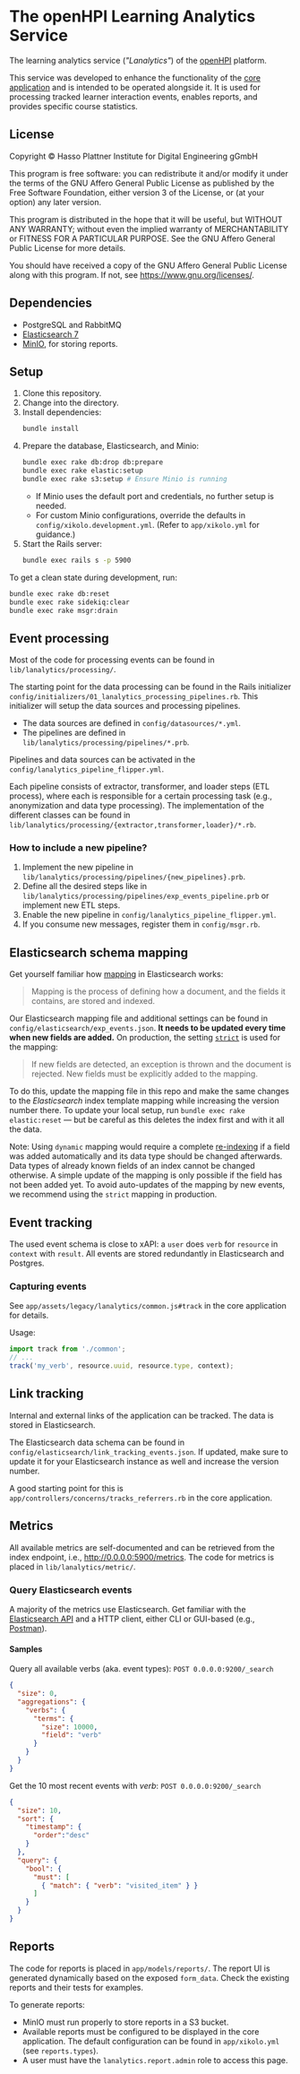 # The openHPI Learning Analytics Service

The learning analytics service (*"Lanalytics"*) of the [openHPI](https://open.hpi.de/) platform.

This service was developed to enhance the functionality of the [core application](https://github.com/openHPI/xikolo-core/) and is intended to be operated alongside it.
It is used for processing tracked learner interaction events, enables reports, and provides specific course statistics.

## License

Copyright © Hasso Plattner Institute for Digital Engineering gGmbH

This program is free software: you can redistribute it and/or modify
it under the terms of the GNU Affero General Public License as
published by the Free Software Foundation, either version 3 of the
License, or (at your option) any later version.

This program is distributed in the hope that it will be useful,
but WITHOUT ANY WARRANTY; without even the implied warranty of
MERCHANTABILITY or FITNESS FOR A PARTICULAR PURPOSE.  See the
GNU Affero General Public License for more details.

You should have received a copy of the GNU Affero General Public License
along with this program.  If not, see <https://www.gnu.org/licenses/>.

## Dependencies

* PostgreSQL and RabbitMQ
* [Elasticsearch 7](https://www.elastic.co/guide/en/elasticsearch/reference/current/install-elasticsearch.html)
* [MinIO](https://github.com/minio/minio), for storing reports.

## Setup

1. Clone this repository.
2. Change into the directory.
3. Install dependencies:
   ```bash
   bundle install
   ```
4. Prepare the database, Elasticsearch, and Minio:
   ```bash
   bundle exec rake db:drop db:prepare
   bundle exec rake elastic:setup
   bundle exec rake s3:setup # Ensure Minio is running
   ```
   - If Minio uses the default port and credentials, no further setup is needed.
   - For custom Minio configurations, override the defaults in `config/xikolo.development.yml`. (Refer to `app/xikolo.yml` for guidance.)
5. Start the Rails server:
   ```bash
   bundle exec rails s -p 5900
   ```

To get a clean state during development, run:

```bash
bundle exec rake db:reset
bundle exec rake sidekiq:clear
bundle exec rake msgr:drain
```

## Event processing

Most of the code for processing events can be found in `lib/lanalytics/processing/`.

The starting point for the data processing can be found in the Rails initializer `config/initializers/01_lanalytics_processing_pipelines.rb`.
This initializer will setup the data sources and processing pipelines.
* The data sources are defined in `config/datasources/*.yml`.
* The pipelines are defined in `lib/lanalytics/processing/pipelines/*.prb`.

Pipelines and data sources can be activated in the `config/lanalytics_pipeline_flipper.yml`.

Each pipeline consists of extractor, transformer, and loader steps (ETL process), where each is responsible for a certain processing task (e.g., anonymization and data type processing).
The implementation of the different classes can be found in `lib/lanalytics/processing/{extractor,transformer,loader}/*.rb`.

### How to include a new pipeline?

1. Implement the new pipeline in `lib/lanalytics/processing/pipelines/{new_pipelines}.prb`.
2. Define all the desired steps like in `lib/lanalytics/processing/pipelines/exp_events_pipeline.prb` or implement new ETL steps.
3. Enable the new pipeline in `config/lanalytics_pipeline_flipper.yml`.
4. If you consume new messages, register them in `config/msgr.rb`.

## Elasticsearch schema mapping

Get yourself familiar how [mapping](https://www.elastic.co/guide/en/elasticsearch/reference/current/mapping.html) in Elasticsearch works:

> Mapping is the process of defining how a document, and the fields it contains, are stored and indexed.

Our Elasticsearch mapping file and additional settings can be found in `config/elasticsearch/exp_events.json`.
**It needs to be updated every time when new fields are added.**
On production, the setting [`strict`](https://www.elastic.co/guide/en/elasticsearch/reference/current/dynamic.html#dynamic-parameters) is used for the mapping:

> If new fields are detected, an exception is thrown and the document is rejected. New fields must be explicitly added to the mapping.

To do this, update the mapping file in this repo and make the same changes to the *Elasticsearch* index template mapping while increasing the version number there.
To update your local setup, run `bundle exec rake elastic:reset` — but be careful as this deletes the index first and with it all the data.

Note: Using `dynamic` mapping would require a complete [re-indexing](https://www.elastic.co/guide/en/elasticsearch/reference/current/docs-reindex.html) if a field was added automatically and its data type should be changed afterwards.
Data types of already known fields of an index cannot be changed otherwise.
A simple update of the mapping is only possible if the field has not been added yet.
To avoid auto-updates of the mapping by new events, we recommend using the `strict` mapping in production.

## Event tracking

The used event schema is close to xAPI: a `user` does `verb` for `resource` in `context` with `result`.
All events are stored redundantly in Elasticsearch and Postgres.

### Capturing events

See `app/assets/legacy/lanalytics/common.js#track` in the core application for details.

Usage:
```js
import track from './common';
// ...
track('my_verb', resource.uuid, resource.type, context);
```

## Link tracking

Internal and external links of the application can be tracked.
The data is stored in Elasticsearch.

The Elasticsearch data schema can be found in `config/elasticsearch/link_tracking_events.json`.
If updated, make sure to update it for your Elasticsearch instance as well and increase the version number.

A good starting point for this is `app/controllers/concerns/tracks_referrers.rb` in the core application.

## Metrics

All available metrics are self-documented and can be retrieved from the index endpoint, i.e., http://0.0.0.0:5900/metrics.
The code for metrics is placed in `lib/lanalytics/metric/`.

### Query Elasticsearch events

A majority of the metrics use Elasticsearch.
Get familiar with the [Elasticsearch API](https://elastic.co/guide/en/elasticsearch/reference/current/rest-apis.html) and a HTTP client, either CLI or GUI-based (e.g., [Postman](https://www.postman.com/)).

#### Samples
Query all available verbs (aka. event types): `POST 0.0.0.0:9200/_search`

```json
{
  "size": 0,
  "aggregations": {
    "verbs": {
      "terms": {
        "size": 10000,
        "field": "verb"
      }
    }
  }
}
```

Get the 10 most recent events with *verb*: `POST 0.0.0.0:9200/_search`

```json
{
  "size": 10,
  "sort": {
    "timestamp": {
      "order":"desc"
    }
  },
  "query": {
    "bool": {
      "must": [
        { "match": { "verb": "visited_item" } }
      ]
    }
  }
}
```

## Reports

The code for reports is placed in `app/models/reports/`.
The report UI is generated dynamically based on the exposed `form_data`.
Check the existing reports and their tests for examples.

To generate reports:
- MinIO must run properly to store reports in a S3 bucket.
- Available reports must be configured to be displayed in the core application. The default configuration can be found in `app/xikolo.yml` (see `reports.types`).
- A user must have the `lanalytics.report.admin` role to access this page.
